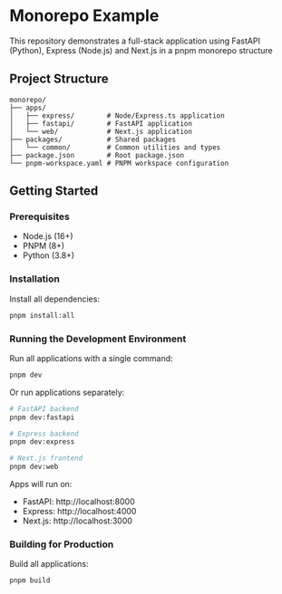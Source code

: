 # Monorepo Example

This repository demonstrates a full-stack application using FastAPI (Python), Express (Node.js) and Next.js in a pnpm monorepo structure

## Project Structure

```
monorepo/
├── apps/
│   ├── express/        # Node/Express.ts application
│   ├── fastapi/        # FastAPI application
│   └── web/            # Next.js application
├── packages/           # Shared packages
│   └── common/         # Common utilities and types
├── package.json        # Root package.json
└── pnpm-workspace.yaml # PNPM workspace configuration
```

## Getting Started

### Prerequisites

- Node.js (16+)
- PNPM (8+)
- Python (3.8+)

### Installation

Install all dependencies:

```bash
pnpm install:all
```

### Running the Development Environment

Run all applications with a single command:

```bash
pnpm dev
```

Or run applications separately:

```bash
# FastAPI backend
pnpm dev:fastapi

# Express backend
pnpm dev:express

# Next.js frontend
pnpm dev:web
```

Apps will run on:

- FastAPI: http://localhost:8000
- Express: http://localhost:4000
- Next.js: http://localhost:3000

### Building for Production

Build all applications:

```bash
pnpm build
```
